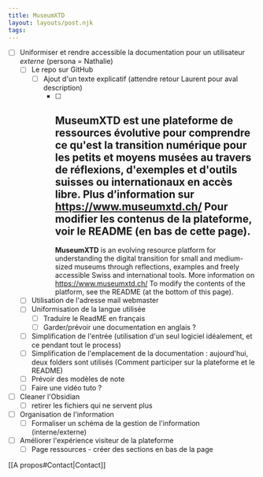 ```yaml
---
title: MuseumXTD
layout: layouts/post.njk
tags: 
---
```


- [ ] Uniformiser et rendre accessible la documentation pour un utilisateur *externe* (persona = Nathalie)
	- [ ] Le repo sur GitHub
		- [ ] Ajout d'un texte explicatif (attendre retour Laurent pour aval description)
			- [ ] **MuseumXTD** est une plateforme de ressources évolutive pour comprendre ce qu'est la transition numérique pour les petits et moyens musées au travers de réflexions, d'exemples et d'outils suisses ou internationaux en accès libre.
			    Plus d’information sur https://www.museumxtd.ch/
			     Pour modifier les contenus de la plateforme, voir le README (en bas de cette page).
			     --
			     **MuseumXTD** is an evolving resource platform for understanding the digital transition for small and medium-sized museums through reflections, examples and freely accessible Swiss and international tools.
			     More information on https://www.museumxtd.ch/
			     To modify the contents of the platform, see the README (at the bottom of this page).
	- [ ] Utilisation de l'adresse mail webmaster
	- [ ] Uniformisation de la langue utilisée 
		- [ ] Traduire le ReadME en français
		- [ ] Garder/prévoir une documentation en anglais ?
	- [ ] Simplification de l'entrée (utilisation d'un seul logiciel idéalement, et ce pendant tout le process)
	- [ ] Simplification de l'emplacement de la documentation : aujourd'hui, deux folders sont utilisés (Comment participer sur la plateforme et le README)
	- [ ] Prévoir des modèles de note
	- [ ] Faire une vidéo tuto ?
- [ ] Cleaner l'Obsidian
	- [ ] retirer les fichiers qui ne servent plus
- [ ] Organisation de l'information
	- [ ] Formaliser un schéma de la gestion de l'information (interne/externe)
- [ ] Améliorer l'expérience visiteur de la plateforme
	- [ ] Page ressources - créer des sections en bas de la page

[[A propos#Contact|Contact]]